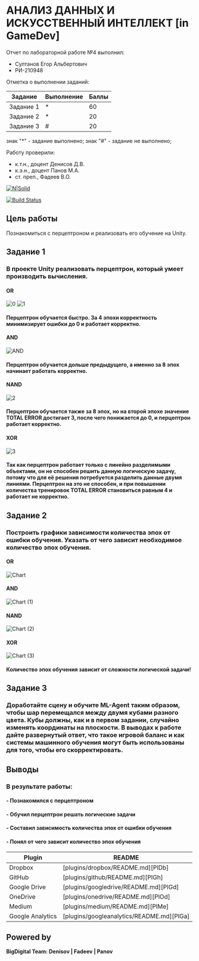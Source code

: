 # АНАЛИЗ ДАННЫХ И ИСКУССТВЕННЫЙ ИНТЕЛЛЕКТ [in GameDev]
Отчет по лабораторной работе №4 выполнил:
- Султанов Егор Альбертович
- РИ-210948

Отметка о выполнении заданий:

| Задание | Выполнение | Баллы |
| ------ | ------ | ------ |
| Задание 1 | * | 60 |
| Задание 2 | * | 20 |
| Задание 3 | # | 20 |

знак "*" - задание выполнено; знак "#" - задание не выполнено;

Работу проверили:
- к.т.н., доцент Денисов Д.В.
- к.э.н., доцент Панов М.А.
- ст. преп., Фадеев В.О.

[![N|Solid](https://cldup.com/dTxpPi9lDf.thumb.png)](https://nodesource.com/products/nsolid)

[![Build Status](https://travis-ci.org/joemccann/dillinger.svg?branch=master)](https://travis-ci.org/joemccann/dillinger)


## Цель работы
Познакомиться с перцептроном и реализовать его обучение на Unity.
## Задание 1
### В проекте Unity реализовать перцептрон, который умеет производить вычисления.

#### OR
![0](https://user-images.githubusercontent.com/91984484/202422116-a57c09df-4144-4a1c-bc2a-4059ae265984.jpg)
![1](https://user-images.githubusercontent.com/91984484/202422180-643ca7ed-c913-47f4-a70e-05c9911cd28d.jpg)

#### Перцептрон обучается быстро. За 4 эпохи корректность минимизирует ошибки до 0 и работает корректно.
#### AND
![AND](https://user-images.githubusercontent.com/91984484/202424931-cb50f837-dda0-4b74-b7a6-3e59371e70be.jpg)

#### Перцептрон обучается дольше предыдущего, а именно за 8 эпох начинает работать корректно.
#### NAND
![2](https://user-images.githubusercontent.com/91984484/202422279-1e728cca-5cb6-4add-9b98-fcb7e6a0de85.jpg)

#### Перцептрон обучается также за 8 эпох, но на второй эпохе значение TOTAL ERROR достигает 3, после чего понижается до 0, и перцептрон работает корректно.
#### XOR
![3](https://user-images.githubusercontent.com/91984484/202422326-131e8ca1-a364-49d2-ba33-b5e7f793ec20.jpg)

#### Так как перцептрон работает только с линейно разделимыми объектами, он не способен решить данную логическую задачу, потому что для её решения потребуется разделить данные двумя линиями. Перцептрон на это не способен, и при повышении количества тренировок TOTAL ERROR становиться равным 4 и работает не корректно. 
## Задание 2
### Построить графики зависимости количества эпох от ошибки обучения. Указать от чего зависит необходимое количество эпох обучения.
#### OR
![Chart](https://user-images.githubusercontent.com/91984484/202425950-27acf2b8-dd5f-4ad2-940e-f58ec10f079e.jpg)
#### AND 
![Chart (1)](https://user-images.githubusercontent.com/91984484/202425994-bdaded7e-ff84-4ef4-8f44-db710a41bd8b.jpg)
#### NAND
![Chart (2)](https://user-images.githubusercontent.com/91984484/202426031-eaf7e228-08f5-43be-b6fa-0a8c39573fdb.jpg)
#### XOR
![Chart (3)](https://user-images.githubusercontent.com/91984484/202426058-3515dba4-6127-4d5e-b96f-e38925382220.jpg)

#### Количество эпох обучения зависит от сложности логической задачи!
## Задание 3
### Доработайте сцену и обучите ML-Agent таким образом, чтобы шар перемещался между двумя кубами разного цвета. Кубы должны, как и в первом задании, случайно изменять координаты на плоскости. В выводах к работе дайте развернутый ответ, что такое игровой баланс и как системы машинного обучения могут быть использованы для того, чтобы его скорректировать.


## Выводы
### В результате работы:
#### - Познакомился с перцептроном
#### - Обучил перцептрон решать логические задачи
#### - Составил зависимость количества эпох от ошибки обучения
#### - Понял от чего зависит количество эпох обучения



| Plugin | README |
| ------ | ------ |
| Dropbox | [plugins/dropbox/README.md][PlDb] |
| GitHub | [plugins/github/README.md][PlGh] |
| Google Drive | [plugins/googledrive/README.md][PlGd] |
| OneDrive | [plugins/onedrive/README.md][PlOd] |
| Medium | [plugins/medium/README.md][PlMe] |
| Google Analytics | [plugins/googleanalytics/README.md][PlGa] |

## Powered by

**BigDigital Team: Denisov | Fadeev | Panov**
